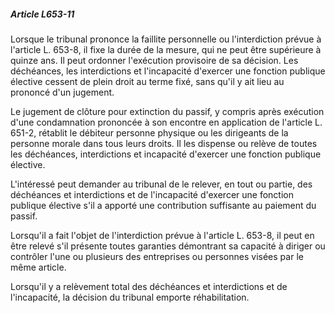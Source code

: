 ##### Article L653-11

Lorsque le tribunal prononce la faillite personnelle ou l'interdiction prévue à l'article L. 653-8, il fixe la durée de la mesure, qui ne peut être supérieure à quinze ans. Il peut ordonner l'exécution provisoire de sa décision. Les déchéances, les interdictions et l'incapacité d'exercer une fonction publique élective cessent de plein droit au terme fixé, sans qu'il y ait lieu au prononcé d'un jugement.

Le jugement de clôture pour extinction du passif, y compris après exécution d'une condamnation prononcée à son encontre en application de l'article L. 651-2, rétablit le débiteur personne physique ou les dirigeants de la personne morale dans tous leurs droits. Il les dispense ou relève de toutes les déchéances, interdictions et incapacité d'exercer une fonction publique élective.

L'intéressé peut demander au tribunal de le relever, en tout ou partie, des déchéances et interdictions et de l'incapacité d'exercer une fonction publique élective s'il a apporté une contribution suffisante au paiement du passif.

Lorsqu'il a fait l'objet de l'interdiction prévue à l'article L. 653-8, il peut en être relevé s'il présente toutes garanties démontrant sa capacité à diriger ou contrôler l'une ou plusieurs des entreprises ou personnes visées par le même article.

Lorsqu'il y a relèvement total des déchéances et interdictions et de l'incapacité, la décision du tribunal emporte réhabilitation.

